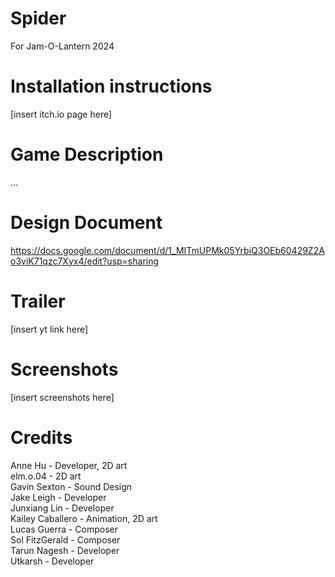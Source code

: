 # Spider
For Jam-O-Lantern 2024

# Installation instructions
[insert itch.io page here]

# Game Description
...

# Design Document
https://docs.google.com/document/d/1_MITmUPMk05YrbiQ3OEb60429Z2Ao3viK71qzc7Xyx4/edit?usp=sharing

# Trailer
[insert yt link here]

# Screenshots
[insert screenshots here]

# Credits
Anne Hu - Developer, 2D art\
elm.o.04 - 2D art\
Gavin Sexton - Sound Design\
Jake Leigh - Developer\
Junxiang Lin - Developer\
Kailey Caballero - Animation, 2D art\
Lucas Guerra - Composer\
Sol FitzGerald - Composer\
Tarun Nagesh - Developer\
Utkarsh - Developer 
